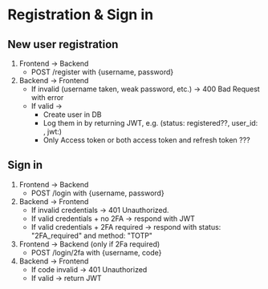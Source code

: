# Registration & Sign in

## New user registration
1. Frontend → Backend
    * POST /register with {username, password}
2. Backend → Frontend
    * If invalid (username taken, weak password, etc.) → 400 Bad Request with error
    * If valid →
        * Create user in DB
        * Log them in by returning JWT, e.g. (status: registered??, user_id: , jwt:)
        * Only Access token or both access token and refresh token ???


## Sign in
1. Frontend → Backend
    * POST /login with {username, password}
2. Backend → Frontend
    * If invalid credentials → 401 Unauthorized.
    * If valid credentials + no 2FA → respond with JWT
    * If valid credentials + 2FA required → respond with status: "2FA_required" and method: "TOTP"
3. Frontend → Backend (only if 2Fa required)
    * POST /login/2fa with {username, code}
4. Backend → Frontend
    * If code invalid → 401 Unauthorized
    * If valid → return JWT



